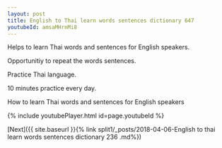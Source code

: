 ```yaml
---
layout: post
title: English to Thai learn words sentences dictionary 647 
youtubeId: amsaMHrnMi8
---
```

 
 
Helps to learn Thai words and sentences for English speakers.

Opportunitiy to repeat the words sentences. 

Practice Thai language. 
 
10 minutes practice every day. 
 
How to learn Thai words and sentences for English speakers 
 
{% include youtubePlayer.html id=page.youtubeId %}
 
 
[Next]({{ site.baseurl }}{% link  split1/_posts/2018-04-06-English to thai learn words sentences dictionary 236 .md%})
 
